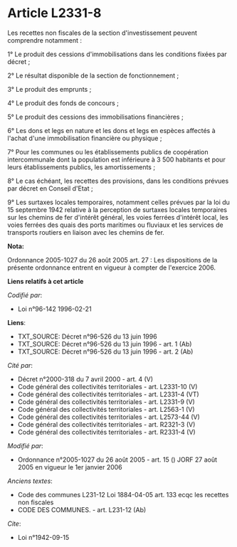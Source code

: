 # Article L2331-8

Les recettes non fiscales de la section d'investissement peuvent comprendre notamment :

1° Le produit des cessions d'immobilisations dans les conditions fixées par décret ;

2° Le résultat disponible de la section de fonctionnement ;

3° Le produit des emprunts ;

4° Le produit des fonds de concours ;

5° Le produit des cessions des immobilisations financières ;

6° Les dons et legs en nature et les dons et legs en espèces affectés à l'achat d'une immobilisation financière ou physique ;

7° Pour les communes ou les établissements publics de coopération intercommunale dont la population est inférieure à 3 500
habitants et pour leurs établissements publics, les amortissements ;

8° Le cas échéant, les recettes des provisions, dans les conditions prévues par décret en Conseil d'Etat ;

9° Les surtaxes locales temporaires, notamment celles prévues par la loi du 15 septembre 1942 relative à la perception de
surtaxes locales temporaires sur les chemins de fer d'intérêt général, les voies ferrées d'intérêt local, les voies ferrées
des quais des ports maritimes ou fluviaux et les services de transports routiers en liaison avec les chemins de fer.

**Nota:**

Ordonnance 2005-1027 du 26 août 2005 art. 27 : Les dispositions de la présente ordonnance entrent en vigueur à compter de
l'exercice 2006.

**Liens relatifs à cet article**

_Codifié par_:

  - Loi n°96-142 1996-02-21

**Liens**:

  - TXT_SOURCE: Décret n°96-526 du 13 juin 1996
  - TXT_SOURCE: Décret n°96-526 du 13 juin 1996 - art. 1 (Ab)
  - TXT_SOURCE: Décret n°96-526 du 13 juin 1996 - art. 2 (Ab)

_Cité par_:

  - Décret n°2000-318 du 7 avril 2000 - art. 4 (V)
  - Code général des collectivités territoriales - art. L2331-10 (V)
  - Code général des collectivités territoriales - art. L2331-4 (VT)
  - Code général des collectivités territoriales - art. L2331-9 (V)
  - Code général des collectivités territoriales - art. L2563-1 (V)
  - Code général des collectivités territoriales - art. L2573-44 (V)
  - Code général des collectivités territoriales - art. R2321-3 (V)
  - Code général des collectivités territoriales - art. R2331-4 (V)

_Modifié par_:

  - Ordonnance n°2005-1027 du 26 août 2005 - art. 15 () JORF 27 août 2005 en vigueur le 1er janvier 2006

_Anciens textes_:

  - Code des communes L231-12 Loi 1884-04-05 art. 133 ecqc les recettes non fiscales
  - CODE DES COMMUNES. - art. L231-12 (Ab)

_Cite_:

  - Loi n°1942-09-15
